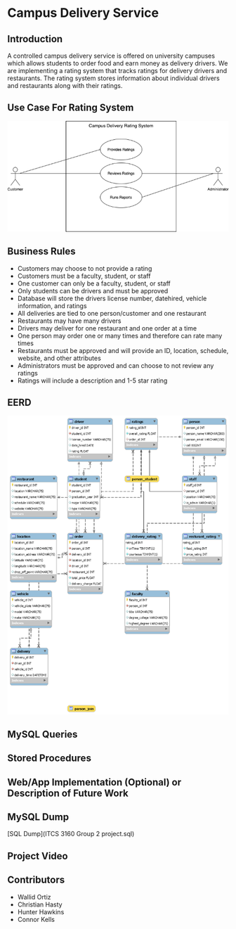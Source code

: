 # Campus Delivery Service

## Introduction
A controlled campus delivery service is offered on university campuses which allows students to order food and earn money as delivery drivers. We are implementing a rating system that tracks ratings for delivery drivers and restaurants. The rating system stores information about individual drivers and restaurants along with their ratings.

## Use Case For Rating System
![](Images/RatingSystemUseCase.png)

## Business Rules
* Customers may choose to not provide a rating 
* Customers must be a faculty, student, or staff
* One customer can only be a faculty, student, or staff
* Only students can be drivers and must be approved
* Database will store the drivers license number, datehired, vehicle information, and ratings
* All deliveries are tied to one person/customer and one restaurant
* Restaurants may have many drivers
* Drivers may deliver for one restaurant and one order at a time
* One person may order one or many times and therefore can rate many times
* Restaurants must be approved and will provide an ID, location, schedule, website, and other attributes
* Administrators must be approved and can choose to not review any ratings
* Ratings will include a description and 1-5 star rating

## EERD
![](Images/EERD.png)
## MySQL Queries

## Stored Procedures
## Web/App Implementation (Optional) or Description of Future Work
## MySQL Dump
[SQL Dump](ITCS 3160 Group 2 project.sql)
## Project Video

## Contributors
* Wallid Ortiz
* Christian Hasty
* Hunter Hawkins
* Connor Kells

